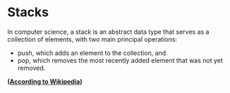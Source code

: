 # Stacks
In computer science, a stack is an abstract data type that serves as a collection of elements, with two main principal operations:
- push, which adds an element to the collection, and
- pop, which removes the most recently added element that was not yet removed.

**([According to Wikipedia](https://en.wikipedia.org/wiki/Stack_(abstract_data_type) 'Stack in Wikipedia'))**
